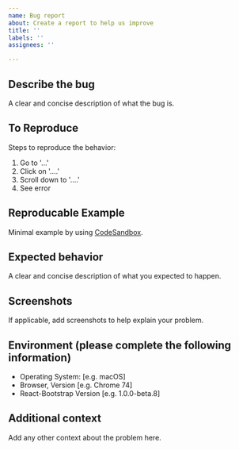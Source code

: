 ```yaml
---
name: Bug report
about: Create a report to help us improve
title: ''
labels: ''
assignees: ''

---
```


## Describe the bug

A clear and concise description of what the bug is.

## To Reproduce

Steps to reproduce the behavior:

1. Go to '...'
2. Click on '....'
3. Scroll down to '....'
4. See error

## Reproducable Example

Minimal example by using [CodeSandbox](https://codesandbox.io/s/github/react-bootstrap/code-sandbox-examples/tree/master/basic).

## Expected behavior

A clear and concise description of what you expected to happen.

## Screenshots

If applicable, add screenshots to help explain your problem.

## Environment (please complete the following information)

- Operating System: [e.g. macOS]
- Browser, Version [e.g. Chrome 74]
- React-Bootstrap Version [e.g. 1.0.0-beta.8]

## Additional context

Add any other context about the problem here.
